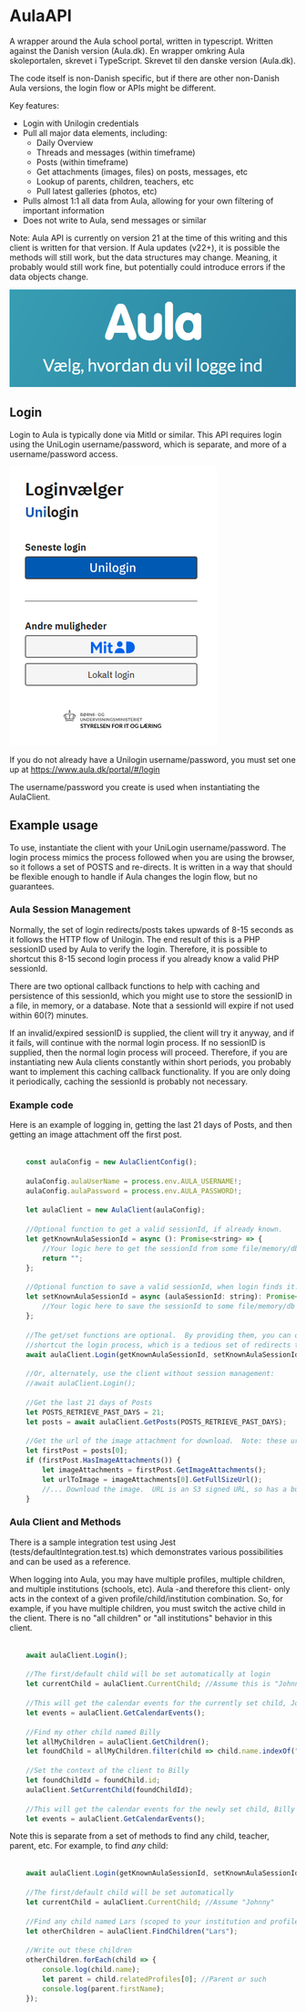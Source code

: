 # AulaAPI

A wrapper around the Aula school portal, written in typescript. Written against the Danish version (Aula.dk).
En wrapper omkring Aula skoleportalen, skrevet i TypeScript. Skrevet til den danske version (Aula.dk).

The code itself is non-Danish specific, but if there are other non-Danish Aula versions, the login flow or APIs might be different.

Key features:
- Login with Unilogin credentials
- Pull all major data elements, including:
    - Daily Overview
    - Threads and messages (within timeframe)
    - Posts (within timeframe)
    - Get attachments (images, files) on posts, messages, etc
    - Lookup of parents, children, teachers, etc
    - Pull latest galleries (photos, etc)
- Pulls almost 1:1 all data from Aula, allowing for your own filtering of important information
- Does not write to Aula, send messages or similar

Note: Aula API is currently on version 21 at the time of this writing and this client is written for that version.  If Aula updates (v22+), it is possible the methods will still work, but the data structures may change. Meaning, it probably would still work fine, but potentially could introduce errors if the data objects change.


![](./media/aula-logo.png)

## Login

Login to Aula is typically done via MitId or similar.  This API requires login using the UniLogin username/password, which is separate, and more of a username/password access. 

![](./media/uni-login.png)

If you do not already have a Unilogin username/password, you must set one up at
https://www.aula.dk/portal/#/login

The username/password you create is used when instantiating the AulaClient.

## Example usage

To use, instantiate the client with your UniLogin username/password. The login process mimics the process followed when you are using the browser, so it follows a set of POSTS and re-directs.  It is written in a way that should be flexible enough to handle if Aula changes the login flow, but no guarantees.

### Aula Session Management

Normally, the set of login redirects/posts takes upwards of 8-15 seconds as it follows the HTTP flow of Unilogin.  The end result of this is a PHP sessionID used by Aula to verify the login.  Therefore, it is possible to shortcut this 8-15 second login process if you already know a valid PHP sessionId. 

There are two optional callback functions to help with caching and persistence of this sessionId, which you might use to store the sessionID in a file, in memory, or a database.  Note that a sessionId will expire if not used within 60(?) minutes.

If an invalid/expired sessionID is supplied, the client will try it anyway, and if it fails, will continue with the normal login process. If no sessionID is supplied, then the normal login process will proceed.  Therefore, if you are instantiating new Aula clients constantly within short periods, you probably want to implement this caching callback functionality.   If you are only doing it periodically, caching the sessionId is probably not necessary. 

### Example code

Here is an example of logging in, getting the last 21 days of Posts, and then getting an image attachment off the first post.

````javascript

    const aulaConfig = new AulaClientConfig();

    aulaConfig.aulaUserName = process.env.AULA_USERNAME!;
    aulaConfig.aulaPassword = process.env.AULA_PASSWORD!;
    
    let aulaClient = new AulaClient(aulaConfig);

    //Optional function to get a valid sessionId, if already known.
    let getKnownAulaSessionId = async (): Promise<string> => {
        //Your logic here to get the sessionId from some file/memory/db cache, if you want
        return "";
    };

    //Optional function to save a valid sessionId, when login finds it.
    let setKnownAulaSessionId = async (aulaSessionId: string): Promise<void> => {
        //Your logic here to save the sessionId to some file/memory/db cache, if you want
    };

    //The get/set functions are optional.  By providing them, you can optionally 
    //shortcut the login process, which is a tedious set of redirects that takes 10+ seconds
    await aulaClient.Login(getKnownAulaSessionId, setKnownAulaSessionId);

    //Or, alternately, use the client without session management:
    //await aulaClient.Login();

    //Get the last 21 days of Posts
    let POSTS_RETRIEVE_PAST_DAYS = 21;
    let posts = await aulaClient.GetPosts(POSTS_RETRIEVE_PAST_DAYS);

    //Get the url of the image attachment for download.  Note: these urls have an expiration, so must be used quickly.
    let firstPost = posts[0];
    if (firstPost.HasImageAttachments()) {
        let imageAttachments = firstPost.GetImageAttachments();
        let urlToImage = imageAttachments[0].GetFullSizeUrl();
        //... Download the image.  URL is an S3 signed URL, so has a built-in time expiration
    }

````
### Aula Client and Methods

There is a sample integration test using Jest (tests/defaultIntegration.test.ts) which demonstrates various possibilities and can be used as a reference.

When logging into Aula, you may have multiple profiles, multiple children, and multiple institutions (schools, etc).  Aula -and therefore this client- only acts in the context of a given profile/child/institution combination.  So, for example, if you have multiple children, you must switch the active child in the client.  There is no "all children" or "all institutions" behavior in this client.

````javascript

    await aulaClient.Login();

    //The first/default child will be set automatically at login
    let currentChild = aulaClient.CurrentChild; //Assume this is "Johnny"

    //This will get the calendar events for the currently set child, Johnny
    let events = aulaClient.GetCalendarEvents();

    //Find my other child named Billy
    let allMyChildren = aulaClient.GetChildren();
    let foundChild = allMyChildren.filter(child => child.name.indexOf("Billy") > -1)[0];

    //Set the context of the client to Billy
    let foundChildId = foundChild.id;
    aulaClient.SetCurrentChild(foundChildId);

    //This will get the calendar events for the newly set child, Billy
    let events = aulaClient.GetCalendarEvents();

````

Note this is separate from a set of methods to find any child, teacher, parent, etc.  For example, to find *any* child:

````javascript

    await aulaClient.Login(getKnownAulaSessionId, setKnownAulaSessionId);

    //The first/default child will be set automatically
    let currentChild = aulaClient.CurrentChild; //Assume "Johnny"

    //Find any child named Lars (scoped to your institution and profile access)
    let otherChildren = aulaClient.FindChildren("Lars"); 

    //Write out these children
    otherChildren.forEach(child => {
        console.log(child.name);
        let parent = child.relatedProfiles[0]; //Parent or such
        console.log(parent.firstName);
    });

````




